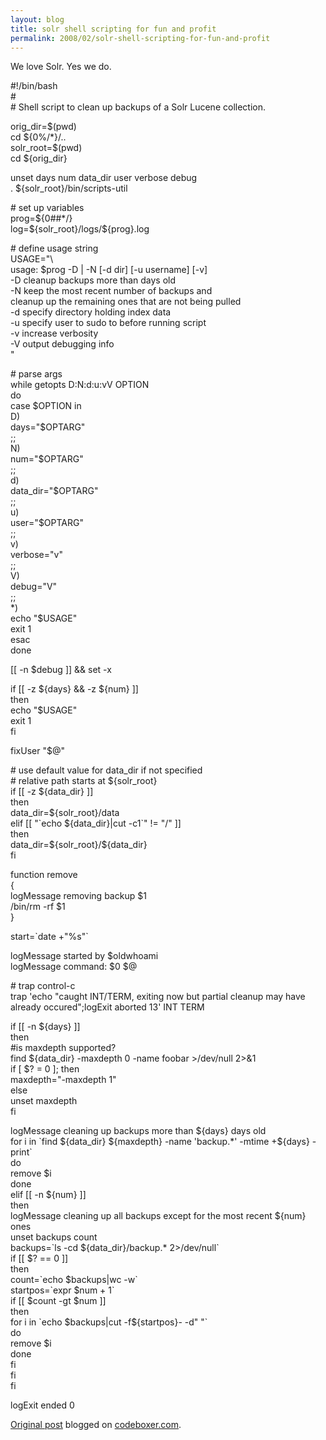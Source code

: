 ```yaml
---
layout: blog
title: solr shell scripting for fun and profit
permalink: 2008/02/solr-shell-scripting-for-fun-and-profit
---
```


<p>We love Solr. Yes we do.</p>
<p>#!/bin/bash<br />
#<br />
# Shell script to clean up backups of a Solr Lucene collection.</p>
<p>orig_dir=$(pwd)<br />
cd ${0%/*}/..<br />
solr_root=$(pwd)<br />
cd ${orig_dir}</p>
<p>unset days num data_dir user verbose debug<br />
. ${solr_root}/bin/scripts-util</p>
<p># set up variables<br />
prog=${0##*/}<br />
log=${solr_root}/logs/${prog}.log</p>
<p># define usage string<br />
USAGE="\<br />
usage: $prog -D  | -N  [-d dir] [-u username] [-v]<br />
       -D    cleanup backups more than  days old<br />
       -N     keep the most recent  number of backups and<br />
                   cleanup up the remaining ones that are not being pulled<br />
       -d          specify directory holding index data<br />
       -u          specify user to sudo to before running script<br />
       -v          increase verbosity<br />
       -V          output debugging info<br />
"</p>
<p># parse args<br />
while getopts D:N:d:u:vV OPTION<br />
do<br />
    case $OPTION in<br />
    D)<br />
        days="$OPTARG"<br />
        ;;<br />
    N)<br />
        num="$OPTARG"<br />
        ;;<br />
    d)<br />
        data_dir="$OPTARG"<br />
        ;;<br />
    u)<br />
        user="$OPTARG"<br />
        ;;<br />
    v)<br />
        verbose="v"<br />
        ;;<br />
    V)<br />
        debug="V"<br />
        ;;<br />
    *)<br />
        echo "$USAGE"<br />
        exit 1<br />
    esac<br />
done</p>
<p>[[ -n $debug ]] &amp;&amp; set -x</p>
<p>if [[ -z ${days} &amp;&amp; -z ${num} ]]<br />
then<br />
    echo "$USAGE"<br />
    exit 1<br />
fi</p>
<p>fixUser "$@"</p>
<p># use default value for data_dir if not specified<br />
# relative path starts at ${solr_root}<br />
if [[ -z ${data_dir} ]]<br />
then<br />
    data_dir=${solr_root}/data<br />
elif [[ "`echo ${data_dir}|cut -c1`" != "/" ]]<br />
then<br />
    data_dir=${solr_root}/${data_dir}<br />
fi</p>
<p>function remove<br />
{<br />
    logMessage removing backup $1<br />
    /bin/rm -rf $1<br />
}</p>
<p>start=`date +"%s"`</p>
<p>logMessage started by $oldwhoami<br />
logMessage command: $0 $@</p>
<p># trap control-c<br />
trap &#039;echo "caught INT/TERM, exiting now but partial cleanup may have already occured";logExit aborted 13&#039; INT TERM</p>
<p>if [[ -n ${days} ]]<br />
then<br />
    #is maxdepth supported?<br />
    find ${data_dir} -maxdepth 0 -name foobar &gt;/dev/null 2&gt;&amp;1<br />
    if [ $? = 0 ]; then<br />
      maxdepth="-maxdepth 1"<br />
    else<br />
      unset maxdepth<br />
    fi</p>
<p>    logMessage cleaning up backups more than ${days} days old<br />
    for i in `find ${data_dir} ${maxdepth} -name &#039;backup.*&#039; -mtime +${days} -print`<br />
    do<br />
        remove $i<br />
    done<br />
elif [[ -n ${num} ]]<br />
then<br />
    logMessage cleaning up all backups except for the most recent ${num} ones<br />
    unset backups count<br />
    backups=`ls -cd ${data_dir}/backup.* 2&gt;/dev/null`<br />
    if [[ $? == 0 ]]<br />
    then<br />
        count=`echo $backups|wc -w`<br />
        startpos=`expr $num + 1`<br />
        if [[ $count -gt $num ]]<br />
        then<br />
            for i in `echo $backups|cut -f${startpos}- -d" "`<br />
            do<br />
	        remove $i<br />
	    done<br />
        fi<br />
    fi<br />
fi</p>
<p>logExit ended 0</p>
<p><a href="http://www.digbox.net/index.php/RoR/solr-shell-scripting-for-fun-and-profit">Original post</a> blogged on <a href="http://codeboxer.com">codeboxer.com</a>.</p>
